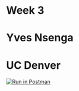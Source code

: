 # Week 3
# Yves Nsenga
# UC Denver
[![Run in Postman](https://run.pstmn.io/button.svg)](https://app.getpostman.com/run-collection/21980fa71c759ae27787)